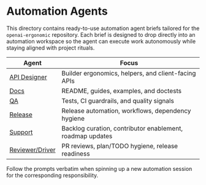 # Automation Agents

This directory contains ready-to-use automation agent briefs tailored for the `openai-ergonomic` repository. Each brief is designed to drop directly into an automation workspace so the agent can execute work autonomously while staying aligned with project rituals.

| Agent | Focus |
| --- | --- |
| [API Designer](api_designer.md) | Builder ergonomics, helpers, and client-facing APIs |
| [Docs](docs.md) | README, guides, examples, and doctests |
| [QA](qa.md) | Tests, CI guardrails, and quality signals |
| [Release](release.md) | Release automation, workflows, dependency hygiene |
| [Support](support.md) | Backlog curation, contributor enablement, roadmap updates |
| [Reviewer/Driver](reviewer_driver.md) | PR reviews, plan/TODO hygiene, release readiness |

Follow the prompts verbatim when spinning up a new automation session for the corresponding responsibility.

